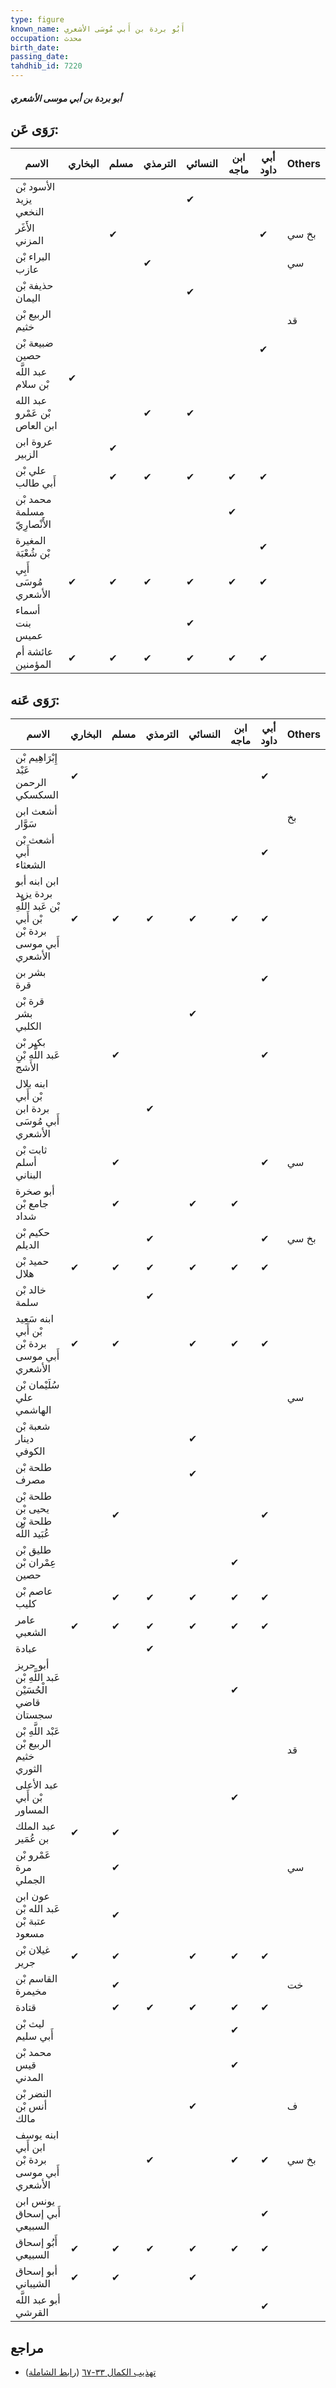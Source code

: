 ```yaml
---
type: figure
known_name: أَبُو بردة بن أَبي مُوسَى الأشعري
occupation: محدث
birth_date:
passing_date:
tahdhib_id: 7220
---
```

##### أبو بردة بن أبي موسى الأشعري

## رَوَى عَن:
| الاسم                         | البخاري | مسلم | الترمذي | النسائي | ابن ماجه | أبي داود | Others |
| ----------------------------- | ------- | ---- | ------- | ------- | -------- | -------- | ------ |
| الأسود بْن يزيد النخعي        |         |      |         | ✔       |          |          |        |
| الأَغَر المزني                |         | ✔    |         |         |          | ✔        | بخ سي  |
| البراء بْن عازب               |         |      | ✔       |         |          |          | سي     |
| حذيفة بْن اليمان              |         |      |         | ✔       |          |          |        |
| الربيع بْن خثيم               |         |      |         |         |          |          | قد     |
| ضبيعة بْن حصين                |         |      |         |         |          | ✔        |        |
| عبد اللَّه بْن سلام           | ✔       |      |         |         |          |          |        |
| عبد الله بْن عَمْرو ابن العاص |         |      | ✔       | ✔       |          |          |        |
| عروة ابن الزبير               |         | ✔    |         |         |          |          |        |
| علي بْن أَبي طالب             |         | ✔    | ✔       | ✔       | ✔        | ✔        |        |
| محمد بْن مسلمة الأَنْصارِيّ   |         |      |         |         | ✔        |          |        |
| المغيرة بْن شُعْبَة           |         |      |         |         |          | ✔        |        |
| أَبِي مُوسَى الأشعري          | ✔       | ✔    | ✔       | ✔       | ✔        | ✔        |        |
| أسماء بنت عميس                |         |      |         | ✔       |          |          |        |
| عائشة أم المؤمنين             | ✔       | ✔    | ✔       | ✔       | ✔        | ✔        |        |
## رَوَى عَنه:
| الاسم                                                                       | البخاري | مسلم | الترمذي | النسائي | ابن ماجه | أبي داود | Others |
| --------------------------------------------------------------------------- | ------- | ---- | ------- | ------- | -------- | -------- | ------ |
| إِبْرَاهِيم بْن عَبْد الرحمن السكسكي                                        | ✔       |      |         |         |          | ✔        |        |
| أشعث ابن سَوَّار                                                            |         |      |         |         |          |          | بخ     |
| أشعث بْن أَبي الشعثاء                                                       |         |      |         |         |          | ✔        |        |
| ابن ابنه أبو بردة يزيد بْن عَبد اللَّهِ بْن أَبي بردة بْن أَبي موسى الأشعري | ✔       | ✔    | ✔       | ✔       | ✔        | ✔        |        |
| بشر بن قرة                                                                  |         |      |         |         |          | ✔        |        |
| قرة بْن بشر الكلبي                                                          |         |      |         | ✔       |          |          |        |
| بكير بْن عَبد اللَّهِ بْنِ الأشج                                            |         | ✔    |         |         |          | ✔        |        |
| ابنه بلال بْن أَبي بردة ابن أَبي مُوسَى الأشعري                             |         |      | ✔       |         |          |          |        |
| ثابت بْن أسلم البناني                                                       |         | ✔    |         |         |          | ✔        | سي     |
| أبو صخرة جامع بْن شداد                                                      |         | ✔    |         | ✔       | ✔        |          |        |
| حكيم بْن الديلم                                                             |         |      | ✔       |         |          | ✔        | بخ سي  |
| حميد بْن هلال                                                               | ✔       | ✔    | ✔       | ✔       | ✔        | ✔        |        |
| خالد بْن سلمة                                                               |         |      | ✔       |         |          |          |        |
| ابنه سَعِيد بْن أَبي بردة بْن أَبي موسى الأشعري                             | ✔       | ✔    |         | ✔       | ✔        | ✔        |        |
| سُلَيْمان بْن علي الهاشمي                                                   |         |      |         |         |          |          | سي     |
| شعبة بْن دينار الكوفي                                                       |         |      |         | ✔       |          |          |        |
| طلحة بْن مصرف                                                               |         |      |         | ✔       |          |          |        |
| طلحة بْن يحيى بْن طلحة بْن عُبَيد اللَّه                                    |         | ✔    |         |         |          | ✔        |        |
| طليق بْن عِمْران بْن حصين                                                   |         |      |         |         | ✔        |          |        |
| عاصم بْن كليب                                                               |         | ✔    | ✔       | ✔       | ✔        | ✔        |        |
| عامر الشعبي                                                                 | ✔       | ✔    | ✔       | ✔       | ✔        | ✔        |        |
| عبادة                                                                       |         |      | ✔       |         |          |          |        |
| أبو حريز عَبد اللَّهِ بْن الْحُسَيْن قاضي سجستان                            |         |      |         |         | ✔        |          |        |
| عَبْد اللَّهِ بْن الربيع بْن خثيم الثوري                                    |         |      |         |         |          |          | قد     |
| عبد الأعلى بْن أَبي المساور                                                 |         |      |         |         | ✔        |          |        |
| عبد الملك بن عُمَير                                                         | ✔       | ✔    |         |         |          |          |        |
| عَمْرو بْن مرة الجملي                                                       |         | ✔    |         |         |          |          | سي     |
| عون ابن عَبد الله بْن عتبة بْن مسعود                                        |         | ✔    |         |         |          |          |        |
| غيلان بْن جرير                                                              | ✔       | ✔    |         | ✔       | ✔        | ✔        |        |
| القاسم بْن مخيمرة                                                           |         | ✔    |         |         |          |          | خت     |
| قتادة                                                                       |         | ✔    | ✔       | ✔       | ✔        | ✔        |        |
| ليث بْن أَبي سليم                                                           |         |      |         |         | ✔        |          |        |
| محمد بْن قيس المدني                                                         |         |      |         |         | ✔        |          |        |
| النضر بْن أنس بْن مالك                                                      |         |      |         | ✔       |          |          | ف      |
| ابنه يوسف ابن أَبي بردة بْن أَبي موسى الأشعري                               |         |      | ✔       |         | ✔        | ✔        | بخ سي  |
| يونس ابن أَبي إسحاق السبيعي                                                 |         |      |         |         |          | ✔        |        |
| أَبُو إسحاق السبيعي                                                         | ✔       | ✔    | ✔       | ✔       | ✔        | ✔        |        |
| أبو إسحاق الشيباني                                                          | ✔       | ✔    |         | ✔       |          |          |        |
| أبو عبد اللَّه القرشي                                                       |         |      |         |         |          | ✔        |        |
## مراجع
- [تهذيب الكمال ٣٣-٦٧](obsidian://open?vault=Tahdhib-al-Kamal&file=Figures/٧٢٢٠-أبو%20بردة%20بن%20أبي%20موسى%20الأشعري) ([رابط الشاملة](https://shamela.ws/book/3722/17738))